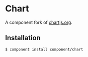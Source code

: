 
# Chart

  A component fork of [chartjs.org](http://www.chartjs.org).

## Installation

```
$ component install component/chart
```

